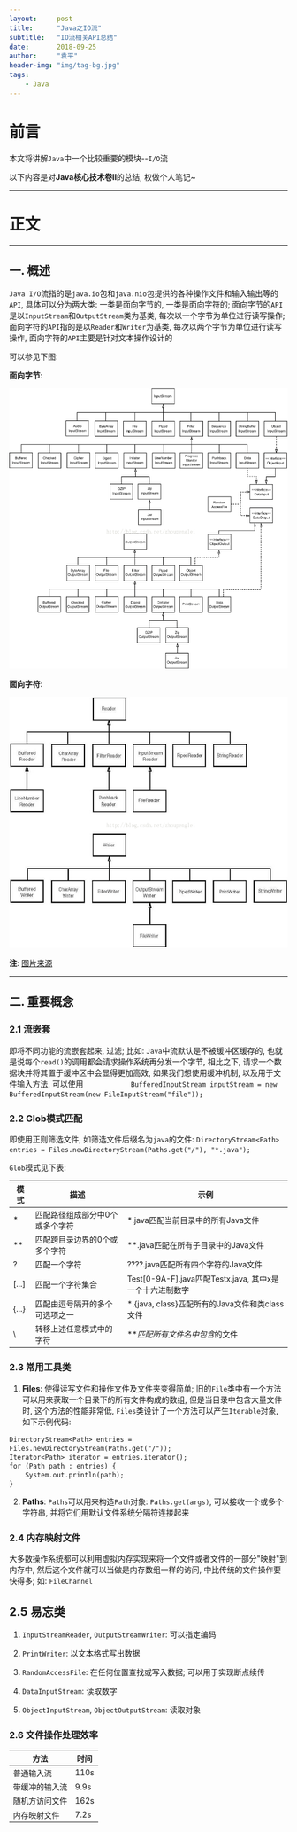 ```yaml
---
layout:     post
title:      "Java之IO流"
subtitle:   "IO流相关API总结"
date:       2018-09-25
author:     "袁平"
header-img: "img/tag-bg.jpg"
tags:
    - Java
---
```


# 前言

本文将讲解`Java`中一个比较重要的模块--`I/O`流

以下内容是对**Java核心技术卷II**的总结, 权做个人笔记~

---------------

# 正文

--------------


## 一. 概述

`Java I/O`流指的是`java.io`包和`java.nio`包提供的各种操作文件和输入输出等的`API`, 具体可以分为两大类: 一类是面向字节的, 一类是面向字符的; 面向字节的`API`是以`InputStream`和`OutputStream`类为基类, 每次以一个字节为单位进行读写操作; 面向字符的`API`指的是以`Reader`和`Writer`为基类, 每次以两个字节为单位进行读写操作, 面向字符的`API`主要是针对文本操作设计的

可以参见下图: 

**面向字节**:

![面向字节](/img/post/Java_IO/面向字节.png)


**面向字符**:

![面向字符](/img/post/Java_IO/面向字符.png)


**注**: [图片来源](https://blog.csdn.net/zhoupenglei/article/details/46312405)


-------------------


## 二. 重要概念

### 2.1 流嵌套

即将不同功能的流嵌套起来, 过滤; 比如: `Java`中流默认是不被缓冲区缓存的, 也就是说每个`read()`的调用都会请求操作系统再分发一个字节, 相比之下, 请求一个数据块并将其置于缓冲区中会显得更加高效, 如果我们想使用缓冲机制, 以及用于文件输入方法, 可以使用`            BufferedInputStream inputStream = new BufferedInputStream(new FileInputStream("file"));`


### 2.2 Glob模式匹配

即使用正则筛选文件, 如筛选文件后缀名为`java`的文件: `DirectoryStream<Path> entries = Files.newDirectoryStream(Paths.get("/"), "*.java");`

`Glob`模式见下表:

| 模式 | 描述 | 示例 |
| --   | --   | --   |
| * | 匹配路径组成部分中0个或多个字符 | *.java匹配当前目录中的所有Java文件 | 
| ** | 匹配跨目录边界的0个或多个字符 | \**.java匹配在所有子目录中的Java文件 |
| ? | 匹配一个字符 | ????.java匹配所有四个字符的Java文件 | 
| [...] | 匹配一个字符集合 | Test[0-9A-F].java匹配Testx.java, 其中x是一个十六进制数字 |
| {...} | 匹配由逗号隔开的多个可选项之一 | *.{java, class}匹配所有的Java文件和类class文件 |
| \ | 转移上述任意模式中的字符 | *\**匹配所有文件名中包含*的文件 | 


### 2.3 常用工具类

1. **Files**: 使得读写文件和操作文件及文件夹变得简单; 旧的`File`类中有一个方法可以用来获取一个目录下的所有文件构成的数组, 但是当目录中包含大量文件时, 这个方法的性能非常低, `Files`类设计了一个方法可以产生`Iterable`对象, 如下示例代码:

```
DirectoryStream<Path> entries = Files.newDirectoryStream(Paths.get("/"));
Iterator<Path> iterator = entries.iterator();
for (Path path : entries) {
    System.out.println(path);
}
```

2. **Paths**: `Paths`可以用来构造`Path`对象: `Paths.get(args)`, 可以接收一个或多个字符串, 并将它们用默认文件系统分隔符连接起来


### 2.4 内存映射文件

大多数操作系统都可以利用虚拟内存实现来将一个文件或者文件的一部分"映射"到内存中, 然后这个文件就可以当做是内存数组一样的访问, 中比传统的文件操作要快得多; 如: `FileChannel`

## 2.5 易忘类

1. `InputStreamReader`, `OutputStreamWriter`: 可以指定编码

2. `PrintWriter`: 以文本格式写出数据

3. `RandomAccessFile`: 在任何位置查找或写入数据; 可以用于实现断点续传

4. `DataInputStream`: 读取数字

5. `ObjectInputStream`, `ObjectOutputStream`: 读取对象


### 2.6 文件操作处理效率

| 方法 | 时间 |
| --   | --   |
| 普通输入流 | 110s |
| 带缓冲的输入流 | 9.9s |
| 随机方访问文件 | 162s |
| 内存映射文件 | 7.2s | 


